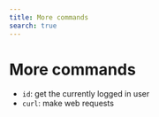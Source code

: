 ```yaml
---
title: More commands
search: true
---
```


# More commands

- `id`: get the currently logged in user
- `curl`: make web requests

